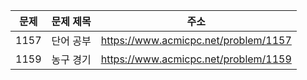 | 문제 | 문제 제목 | 주소                                 |
| ---- | --------- | ------------------------------------ |
| 1157 | 단어 공부 | https://www.acmicpc.net/problem/1157 |
| 1159 | 농구 경기 | https://www.acmicpc.net/problem/1159 |
